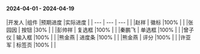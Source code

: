 #### 2024-04-01 - 2024-04-19  

|开发人	|组件	|预期进度	|实际进度	|
| ---	| ---	| ---		|			|
|赵祥	| 徽标	|100%		|			|
|张园因	| 按钮	|30%		|			|
|彭帅祥	| 复选框	|100%		|			|
|秦鹏飞	| 单选框	|100%		|			|
|曾子仪	| 输入框	|100%		|			|
|熊金燕	| 进度条	|100%		|			|
|熊金燕	| 评分	|100%		|			|
|许亚军	| 标签页	|100%		|			|

